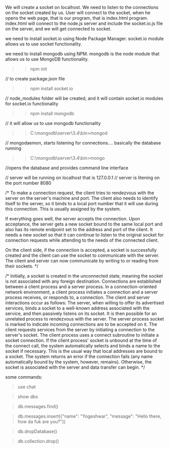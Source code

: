 We will create a socket on localhost.
We need to listen to the connections on the socket created by us. User will connect to the socket, when he opens the web page, that is our program, that is index.html program. index.html will connect to the node.js server and include the socket.io.js file on the server, and we will get connected to socket.

we need to install socket.io using Node Package Manager. socket.io module allows us to use socket functionality.

we need to install mongodb using NPM. mongodb is the node module that allows us to use MongoDB functionality.

>> npm init

// to create package.json file

>> npm install socket.io

// node_modules folder will be created, and it will contain socket.io modules for socket.io functionality

>> npm install mongodb

// it will allow us to use mongodb functionality

>> C:\mongodb\server\3.4\bin>mongod

// mongodaemon, starts listening for connections.... basically the database running

>> C:\mongodb\server\3.4\bin>mongo

//opens the database and provides command line interface


// server will be running on localhost that is 127.0.0.1
// server is litening on the port number 8080

/*
To make a connection request, 
the client tries to rendezvous with the server on the server's machine and port.
The client also needs to identify itself to the server,
so it binds to a local port number that it will use during this connection. 
This is usually assigned by the system.


If everything goes well, the server accepts the connection. 
Upon acceptance, the server gets a new socket bound to the same local port 
and also has its remote endpoint set to the address and port of the client. 
It needs a new socket so that it can continue to listen to the original socket for connection requests 
while attending to the needs of the connected client.

On the client side, if the connection is accepted, a socket is successfully created 
and the client can use the socket to communicate with the server.
The client and server can now communicate by writing to or reading from their sockets.
*/




/*
Initially, a socket is created in the unconnected state, 
meaning the socket is not associated with any foreign destination.
Connections are established between a client process and a server process. In a connection-oriented network environment, a client process initiates a connection and a server process receives, or responds to, a connection. The client and server interactions occur as follows:
The server, when willing to offer its advertised services, binds a socket to a well-known address associated with the service, and then passively listens on its socket. It is then possible for an unrelated process to rendezvous with the server.
The server process socket is marked to indicate incoming connections are to be accepted on it.
The client requests services from the server by initiating a connection to the server's socket. The client process uses a connect subroutine to initiate a socket connection.
If the client process' socket is unbound at the time of the connect call, the system automatically selects and binds a name to the socket if necessary. This is the usual way that local addresses are bound to a socket.
The system returns an error if the connection fails (any name automatically bound by the system, however, remains). Otherwise, the socket is associated with the server and data transfer can begin.
*/




some commands:
>use chat

>show dbs

>db.messages.find()

>db.messages.insert({"name": "Yogeshwar", "message": "Hello there, how da fuk are you?"})

>db.dropDatabase()

>db.collection.drop()
